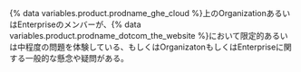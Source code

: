 {% data variables.product.prodname_ghe_cloud %}上のOrganizationあるいはEnterpriseのメンバーが、{% data variables.product.prodname_dotcom_the_website %}において限定的あるいは中程度の問題を体験している、もしくはOrganizatonもしくはEnterpriseに関する一般的な懸念や疑問がある。